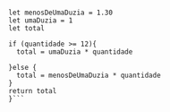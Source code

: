 ```function calculaPrecoTotal(quantidade) {

let menosDeUmaDuzia = 1.30
let umaDuzia = 1
let total 

if (quantidade >= 12){
  total = umaDuzia * quantidade
  
}else {
  total = menosDeUmaDuzia * quantidade
}
return total
}```